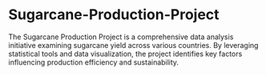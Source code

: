# Sugarcane-Production-Project
The Sugarcane Production Project is a comprehensive data analysis initiative examining sugarcane yield across various countries. By leveraging statistical tools and data visualization, the project identifies key factors influencing production efficiency and sustainability. 
